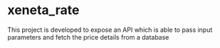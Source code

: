 # xeneta_rate
This project is developed to expose an API which is able to pass input parameters and fetch the price details from a database
